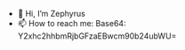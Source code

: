 - 👋 Hi, I’m Zephyrus
- 📫 How to reach me: Base64: Y2xhc2hhbmRjbGFzaEBwcm90b24ubWU=

<!---
moiseak/moiseak is a ✨ special ✨ repository because its `README.md` (this file) appears on your GitHub profile.
You can click the Preview link to take a look at your changes.
--->
